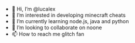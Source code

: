- 👋 Hi, I’m @lucalex
- 👀 I’m interested in developing minecraft cheats
- 🌱 I’m currently learning node.js, java and python
- 💞️ I’m looking to collaborate on noone
- 📫 How to reach me glitch fan

<!---
lucalex/lucalex is a ✨ special ✨ repository because its `README.md` (this file) appears on your GitHub profile.
You can click the Preview link to take a look at your changes.
--->
